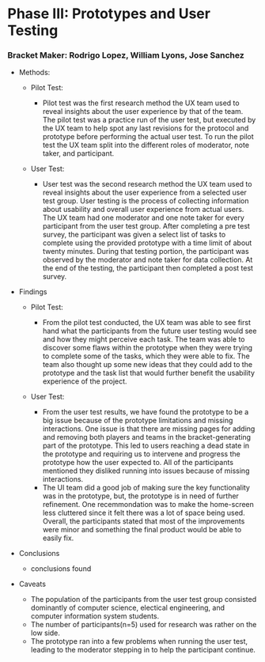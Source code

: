 # Phase III: Prototypes and User Testing

### Bracket Maker: Rodrigo Lopez, William Lyons, Jose Sanchez

+ Methods:
  + Pilot Test:
    + Pilot test was the first research method the UX team used to reveal insights about the user experience by that of the team. The pilot test was a practice run of the user test, but executed by the UX team to help spot any last revisions for the protocol and prototype before performing the actual user test. To run the pilot test the UX team split into the different roles of moderator, note taker, and participant.
    
  + User Test:
    + User test was the second research method the UX team used to reveal insights about the user experience from a selected user test group. User testing is the process of collecting information about usability and overall user experience from actual users. The UX team had one moderator and one note taker for every participant from the user test group. After completing a pre test survey, the participant was given a select list of tasks to complete using the provided prototype with a time limit of about twenty minutes. During that testing portion, the participant was observed by the moderator and note taker for data collection. At the end of the testing, the participant then completed a post test survey.
    
+ Findings
  + Pilot Test:
    + From the pilot test conducted, the UX team was able to see first hand what the participants from the future user testing would see and how they might perceive each task. The team was able to discover some flaws within the prototype when they were trying to complete some of the tasks, which they were able to fix. The team also thought up some new ideas that they could add to the prototype and the task list that would further benefit the usability experience of the project.
    
  + User Test:
    + From the user test results, we have found the prototype to be a big issue because of the prototype limitations and missing interactions. One issue is that there are missing pages for adding and removing both players and teams in the bracket-generating part of the prototype. This led to users reaching a dead state in the prototype and requiring us to intervene and progress the prototype how the user expected to. All of the participants mentioned they disliked running into issues because of missing interactions.
    + The UI team did a good job of making sure the key functionality was in the prototype, but, the prototype is in need of further refinement. One recemmondation was to make the home-screen less cluttered since it felt there was a lot of space being used. Overall, the participants stated that most of the improvements were minor and something the final product would be able to easily fix.
  
    
+ Conclusions
  + conclusions found

  
+ Caveats
  + The population of the participants from the user test group consisted dominantly of computer science, electical engineering, and computer information system students.
  + The number of participants(n=5) used for research was rather on the low side.
  + The prototype ran into a few problems when running the user test, leading to the moderator stepping in to help the participant continue.

  
